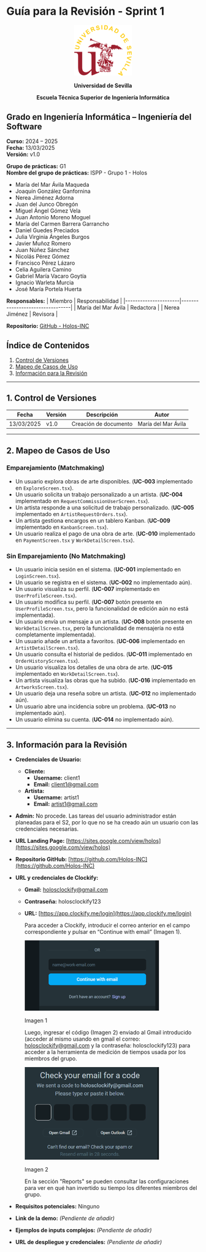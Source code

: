 # Guía para la Revisión - Sprint 1

<p align="center">
  <img src="https://raw.githubusercontent.com/Holos-INC/Docusaurus-Holos/main/static/img/universidad-de-sevilla-logo.png" alt="Universidad de Sevilla" width="150"/>
</p>
<p align="center">
  <strong>Universidad de Sevilla</strong>
</p>
<p align="center">
  <strong>Escuela Técnica Superior de Ingeniería Informática</strong>  
</p>

## **Grado en Ingeniería Informática – Ingeniería del Software**

**Curso:** 2024 – 2025  
**Fecha:** 13/03/2025  
**Versión:** v1.0  

**Grupo de prácticas:** G1  
**Nombre del grupo de prácticas:** ISPP - Grupo 1 - Holos

- María del Mar Ávila Maqueda  
- Joaquín González Ganfornina  
- Nerea Jiménez Adorna  
- Juan del Junco Obregón  
- Miguel Ángel Gómez Vela  
- Juan Antonio Moreno Moguel  
- María del Carmen Barrera Garrancho  
- Daniel Guedes Preciados  
- Julia Virginia Ángeles Burgos  
- Javier Muñoz Romero  
- Juan Núñez Sánchez  
- Nicolás Pérez Gómez  
- Francisco Pérez Lázaro  
- Celia Aguilera Camino  
- Gabriel María Vacaro Goytía  
- Ignacio Warleta Murcia  
- José María Portela Huerta 

**Responsables:**
| Miembro              | Responsabilidad                 |
|----------------------|---------------------------------|
| María del Mar Ávila  |  Redactora                      |
| Nerea Jiménez        |  Revisora                        |

**Repositorio:** [GitHub - Holos-INC](https://github.com/Holos-INC)

## Índice de Contenidos
1. [Control de Versiones](#1-control-de-versiones)
2. [Mapeo de Casos de Uso](#2-mapeo-de-casos-de-uso)
3. [Información para la Revisión](#3-informacion-para-la-revision)

---
## 1. Control de Versiones

| Fecha      | Versión | Descripción           | Autor                    |
|------------|---------|-----------------------|--------------------------|
| 13/03/2025 | v1.0    | Creación de documento | María del Mar Ávila      |

---

## 2. Mapeo de Casos de Uso

### **Emparejamiento (Matchmaking)**
- Un usuario explora obras de arte disponibles. (**UC-003** implementado en `ExploreScreen.tsx`).  
- Un usuario solicita un trabajo personalizado a un artista. (**UC-004** implementado en `RequestCommissionUserScreen.tsx`).  
- Un artista responde a una solicitud de trabajo personalizado. (**UC-005** implementado en `ArtistRequestOrders.tsx`).  
- Un artista gestiona encargos en un tablero Kanban. (**UC-009** implementado en `KanbanScreen.tsx`).  
- Un usuario realiza el pago de una obra de arte. (**UC-010** implementado en `PaymentScreen.tsx` y `WorkDetailScreen.tsx`).  

### **Sin Emparejamiento (No Matchmaking)**
- Un usuario inicia sesión en el sistema. (**UC-001** implementado en `LoginScreen.tsx`).  
- Un usuario se registra en el sistema. (**UC-002** no implementado aún).  
- Un usuario visualiza su perfil. (**UC-007** implementado en `UserProfileScreen.tsx`).  
- Un usuario modifica su perfil. (**UC-007** botón presente en `UserProfileScreen.tsx`, pero la funcionalidad de edición aún no está implementada).  
- Un usuario envía un mensaje a un artista. (**UC-008** botón presente en `WorkDetailScreen.tsx`, pero la funcionalidad de mensajería no está completamente implementada).  
- Un usuario añade un artista a favoritos. (**UC-006** implementado en `ArtistDetailScreen.tsx`).  
- Un usuario consulta el historial de pedidos. (**UC-011** implementado en `OrderHistoryScreen.tsx`).  
- Un usuario visualiza los detalles de una obra de arte. (**UC-015** implementado en `WorkDetailScreen.tsx`).  
- Un artista visualiza las obras que ha subido. (**UC-016** implementado en `ArtworksScreen.tsx`).  
- Un usuario deja una reseña sobre un artista. (**UC-012** no implementado aún).  
- Un usuario abre una incidencia sobre un problema. (**UC-013** no implementado aún).  
- Un usuario elimina su cuenta. (**UC-014** no implementado aún).  

---

## 3. Información para la Revisión

- **Credenciales de Usuario:**  
  - **Cliente:**  
    - **Username:** client1  
    - **Email:** client1@gmail.com  
  - **Artista:**  
    - **Username:** artist1  
    - **Email:** artist1@gmail.com  
- **Admin:** No procede. Las tareas del usuario administrador están planeadas para el S2, por lo que no se ha creado aún un usuario con las credenciales necesarias.  
- **URL Landing Page:** [https://sites.google.com/view/holos](https://sites.google.com/view/holos)  
- **Repositorio GitHub:** [https://github.com/Holos-INC](https://github.com/Holos-INC)  
- **URL y credenciales de Clockify:**  
  - **Gmail:** holosclockify@gmail.com  
  - **Contraseña:** holosclockify123  
  - **URL:** [https://app.clockify.me/login](https://app.clockify.me/login)  

    Para acceder a Clockify, introducir el correo anterior en el campo correspondiente y pulsar en “Continue with email” (Imagen 1). 
    <p>
      <img src="https://raw.githubusercontent.com/Holos-INC/Docusaurus-Holos/main/static/img/Guia clockify 1.png" alt="Universidad de Sevilla" width="350"/>
    </p>
    <p>
      Imagen 1
    </p>

    Luego, ingresar el código (Imagen 2) enviado al Gmail introducido (acceder al mismo usando en gmail el correo: holosclockify@gmail.com  y la contraseña: holosclockify123)  para acceder a la herramienta de medición de tiempos usada por los miembros del grupo.
    <p>
      <img src="https://raw.githubusercontent.com/Holos-INC/Docusaurus-Holos/main/static/img/Guia clockify 2.png" alt="Universidad de Sevilla" width="350"/>
    </p>
    <p>
      Imagen 2
    </p>
    En la sección "Reports" se pueden consultar las configuraciones para ver en qué han invertido su tiempo los diferentes miembros del grupo.  

- **Requisitos potenciales:** Ninguno  
- **Link de la demo:** _(Pendiente de añadir)_  
- **Ejemplos de inputs complejos:** _(Pendiente de añadir)_  
- **URL de despliegue y credenciales:** _(Pendiente de añadir)_  
